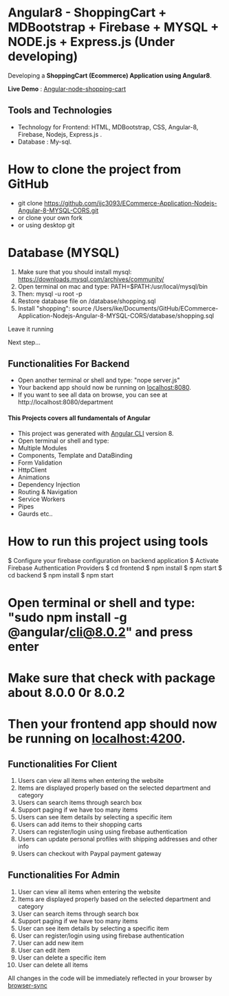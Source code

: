 # Angular8 - ShoppingCart + MDBootstrap + Firebase + MYSQL + NODE.js + Express.js (Under developing)

Developing a **ShoppingCart (Ecommerce) Application using Angular8**.

**Live Demo** : [Angular-node-shopping-cart](https://products-shop-900ac.firebaseapp.com/)

## Tools and Technologies
- Technology for Frontend: HTML, MDBootstrap, CSS, Angular-8, Firebase, Nodejs, Express.js .
- Database : My-sql. 

# How to clone the project from GitHub
- git clone https://github.com/ijc3093/ECommerce-Application-Nodejs-Angular-8-MYSQL-CORS.git 
- or clone your own fork 
- or using desktop git

# Database (MYSQL)
1. Make sure that you should install mysql: https://downloads.mysql.com/archives/community/
2. Open terminal on mac and type: PATH=$PATH:/usr/local/mysql/bin
3. Then: mysql -u root -p 
4. Restore database file on /database/shopping.sql
5. Install "shopping": source /Users/ike/Documents/GitHub/ECommerce-Application-Nodejs-Angular-8-MYSQL-CORS/database/shopping.sql

Leave it running

Next step...


## Functionalities For Backend
- Open another terminal or shell and type: "nope server.js"
- Your backend app should now be running on [localhost:8080](http://localhost:8080/).
- If you want to see all data on browse, you can see at http://localhost:8080/department


#### This Projects covers all fundamentals of Angular
- This project was generated with [Angular CLI](https://github.com/angular/angular-cli) version 8.
- Open terminal or shell and type: 
- Multiple Modules
- Components, Template and DataBinding
- Form Validation
- HttpClient
- Animations
- Dependency Injection
- Routing & Navigation
- Service Workers
- Pipes
- Gaurds etc..

# How to run this project using tools
$ Configure your firebase configuration on backend application
$ Activate Firebase Authentication Providers
$ cd frontend
$ npm install
$ npm start
$ cd backend
$ npm install
$ npm start


# Open terminal or shell and type: "sudo npm install -g @angular/cli@8.0.2" and press enter 
# Make sure that check with package about 8.0.0 0r 8.0.2
# Then your frontend app should now be running on [localhost:4200](http://localhost:4200/).

## Functionalities For Client
1. Users can view all items when entering the website
2. Items are displayed properly based on the selected department and category
3. Users can search items through search box
4. Support paging if we have too many items
5. Users can see item details by selecting a specific item
6. Users can add items to their shopping carts
7. Users can register/login using using firebase authentication
8. Users can update personal profiles with shipping addresses and other info
9. Users can checkout with Paypal payment gateway



## Functionalities For Admin
1. User can view all items when entering the website
2. Items are displayed properly based on the selected department and category
3. User can search items through search box
4. Support paging if we have too many items
5. User can see item details by selecting a specific item
6. User can register/login using using firebase authentication
7. User can add new item
8. User can edit item
9. User can delete a specific item
10. User can delete all items

All changes in the code will be immediately reflected in your browser by [browser-sync](http://browsersync.io/)
